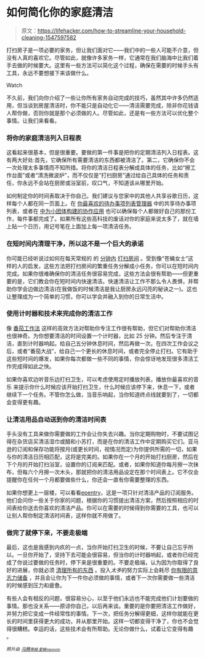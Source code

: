 # 如何简化你的家庭清洁

> 原文：<https://lifehacker.com/how-to-streamline-your-household-cleaning-1547597582>

打扫房子是一项必要的家务，但让我们面对它——我们中的一些人可能不介意，但没有人真的喜欢它。尽管如此，就像许多家务一样，它通常在我们脑海中比我们着手去做的时候要大。这里有一些方法可以简化这个过程，确保在需要的时候手头有工具，永远不要想接下来该做什么。

Watch

不久前，我们向你介绍了一些让你所有家务自动完成的技巧，虽然其中许多仍然适用，但当谈到房屋清洁时，你不能只是自动化它——清洁需要完成，除非你花钱请人帮你做，否则你就是那个必须做的人。尽管如此，还是有一些方法可以优化整个事情。让我们来看看。

### 将你的家庭清洁列入日程表

这看起来很基本，但是很重要。要做的第一件事是把你的定期清洁列入日程表。这有两大好处:首先，它确保所有需要清洁的东西都被清洁了。第二，它确保你不会一次处理太多事情而不知所措。将你的清洁日程表分解成具体的任务，比如“擦工作台面”或者“清洗微波炉”，而不仅仅是“打扫厨房”通过给自己具体的任务和责任，你永远不会站在厨房或浴室前，叹口气，不知道该从哪里开始。

如何制定你的时间表取决于你自己。我们建议与您家中的其他人共享谷歌日历，这样每个人都在同一页面上。在 [你最喜欢的待办事项列表管理器](https://lifehacker.com/five-best-to-do-list-managers-5924093) 中的共享待办事项列表，或者在 [中为小团体构建的协作应用](http://lifehacker.com/the-best-collaboration-tools-for-small-groups-and-teams-1477548590) 也可以确保每个人都做好自己的那份工作，每件事都完成了。如果所有这些高科技的废话对你的家庭来说太多了，就在墙上贴一个日历，用记号笔在上面加上每一项清洁任务。

### 在短时间内清理干净，所以这不是一个巨大的承诺

你可能已经听说过如何在每天常规的 的 [分钟内](http://lifehacker.com/keep-your-home-clean-in-20-minutes-a-day-for-30-days-5877542) [打扫房间](https://lifehacker.com/how-to-clean-your-house-in-15-minutes-or-less-5967278) 。受到像“苍蝇女士”这样的人的启发，这些方法把打扫房间的繁重任务分解成小任务，你可以在短时间内完成。如果你很难确保你的清洁任务很容易完成，这些方法会很有帮助——但更重要的是，它们教会你在短时间内快速清洁。快速清洁让工作不那么令人畏惧，并帮助你学会边做边清洁(在我做饭的时候清洁是我让厨房永远闪亮的秘诀之一)。这也让整理成为一个简单的习惯，你可以学会并融入到你的日常生活中。

### 使用计时器和技术来完成你的清洁工作

像 [番茄工作法](https://lifehacker.com/the-pomodoro-technique-fights-deadline-anxiety-with-a-t-30951587) 这样的高效方法对帮助你专注工作很有帮助，但它们对帮助你清洁也很神奇。为你想要清洁的时间设置一个计时器，比如 25 分钟。然后专注于清洁，直到计时器响起。给自己五分钟休息时间，然后再做一次。在四次工作会议之后，或者“番茄大战”，给自己一个更长的休息时间，或者完全停止打扫。它有助于这些短时间的爆发，如果你每次都做一些不同的事情，你会惊讶地发现很多清洁工作完成得如此之快。

如果你喜欢边听音乐边打扫卫生，可以考虑使用定时播放列表，播放你最喜欢的音乐 来提示你什么时候应该开始打扫卫生，什么时候应该停下来，休息一下，或者继续下一个任务。不管你怎么做，当音乐响起，当你知道终点线就要到了，一切都会变得更有趣。

### 让清洁用品自动送到你的清洁时间表

手头没有工具来做你需要做的工作会让你失去兴趣。当你定期购物时，不要试图记得在杂货店买清洁湿巾或醋和小苏打，而是在你的清洁工作中定期购买它们。亚马逊的订阅和保存功能将按月(或更长时间，视情况而定)为你提供所需的一切，如果与你的清洁日历相匹配，这将是完美的。如果你在一个月的开始打扫厨房，然后在下个月的开始打扫浴室，设置你的订阅来匹配。或者，如果你知道你每月擦一次抹布，但每六个月擦一次木头，那就把你的清洁用品设定在那个时间表上。它不仅会提醒你在任何一个月都要做些什么，你还会一直有你需要整理的东西。

如果你想更上一层楼，可以看看[epentry](https://www.epantry.com/#home)，这是一项只针对清洁产品的订阅服务。他们会问你一些关于你家的问题，根据你的习惯提出清洁方案，然后按照相应的时间表给你送去你喜欢的清洁产品。你可以在需要的时候得到你需要的工具，也可以让别人帮你制定清洁时间表，这样你就不用做了。

### 做完了就停下来，不要走极端

最后，这也是我感到内疚的一点，当你开始打扫卫生的时候，不要让自己忘乎所以。一旦你开始了，坚持下去可能会很容易，但当你的计时器响起，或者你已经完成了你说过要做的任务时，停下来是很重要的。不要走极端，认为因为你取得了良好的进展，你就必须 [清理所有的东西](http://hyperboleandahalf.blogspot.com/2010/06/this-is-why-ill-never-be-adult.html) 。投入*太多*的努力实际上会耗尽 [你有限的意志力储备](https://lifehacker.com/youve-got-a-limited-supply-of-willpower-so-use-it-wise-5662132) ，并且会让你为下一件你必须做的事情，或者下一次你需要做一些清洁的时候感到压力和疲惫。

有些人会有相反的问题，很容易分心，以至于他们永远也不能完成他们计划要做的事情。那也没关系——原谅你自己，以后再来谈。重要的是你要把清洁工作做好，并努力把它变成一件经常性的事情。下一次，把任务分解得更细，这样你就能在更长的时间里获得更大的成功，并从那里开始。这样一切都变得干净了，你也不会觉得很糟糕。幸运的话，这些技术会有所帮助。无论你做什么，试着让它变得有趣 。

*<small>照片由</small>* [*<small>马腾</small>*](http://www.flickr.com/photos/takens/5687744617/)*<small></small>*<small>[*<small>蒂姆·里根</small>*](http://www.flickr.com/photos/27141279@N00/3133482828/)*<small></small>*<small>[*<small>mlpeixoto</small>*](http://www.flickr.com/photos/mlpeixoto/5351547427/)</small></small>

<small><small></small></small>